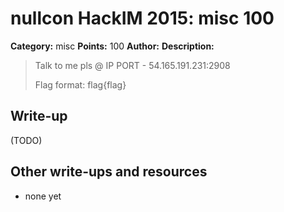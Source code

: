 # nullcon HackIM 2015: misc 100

**Category:** misc
**Points:** 100
**Author:**
**Description:**

> Talk to me pls @ IP PORT - 54.165.191.231:2908 
>
> Flag format: flag{flag}

## Write-up

(TODO)

## Other write-ups and resources

* none yet

